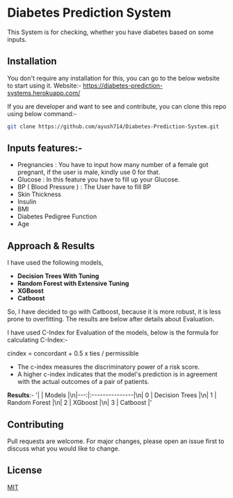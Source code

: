 # Diabetes Prediction System 

This System is for checking, whether you have diabetes based on some inputs.
## Installation

You don't require any installation for this, you can go to the below website to start using it. 
Website:- https://diabetes-prediction-systems.herokuapp.com/ 

If you are developer and want to see and contribute, you can clone this repo using below command:- 


```bash
git clone https://github.com/ayush714/Diabetes-Prediction-System.git
```

## Inputs features:- 

- Pregnancies : You have to input how many number of a female got pregnant, if the user is male, kindly use 0 for that. 
- Glucose : In this feature you have to fill up your Glucose.
- BP ( Blood Pressure ) : The User have to fill BP 
- Skin Thickness  
- Insulin 
- BMI 
- Diabetes Pedigree Function 
- Age 

## Approach & Results 

I have used the following models, 

- **Decision Trees With Tuning**  
- **Random Forest with Extensive Tuning**
- **XGBoost** 
- **Catboost**  

So, I have decided to go with Catboost, because it is more robust, it is less prone to overfitting. The results are below after details about Evaluation.

I have used C-Index for Evaluation of the models, below is the formula for calculating C-Index:- 

cindex = concordant + 0.5 x ties / permissible 
- The c-index measures the discriminatory power of a risk score.
- A higher c-index indicates that the model's prediction is in agreement with the actual outcomes of a pair of patients.

**Results**:- 
'|    | Models         |\n|---:|:---------------|\n|  0 | Decision Trees |\n|  1 | Random Forest  |\n|  2 | XGboost        |\n|  3 | Catboost       |'



## Contributing
Pull requests are welcome. For major changes, please open an issue first to discuss what you would like to change.


## License
[MIT](https://choosealicense.com/licenses/mit/)
